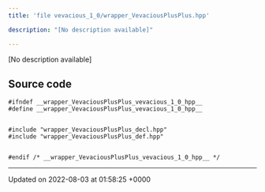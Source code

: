 ```yaml
---
title: 'file vevacious_1_0/wrapper_VevaciousPlusPlus.hpp'

description: "[No description available]"

---
```







[No description available]




## Source code

```
#ifndef __wrapper_VevaciousPlusPlus_vevacious_1_0_hpp__
#define __wrapper_VevaciousPlusPlus_vevacious_1_0_hpp__


#include "wrapper_VevaciousPlusPlus_decl.hpp"
#include "wrapper_VevaciousPlusPlus_def.hpp"


#endif /* __wrapper_VevaciousPlusPlus_vevacious_1_0_hpp__ */
```


-------------------------------

Updated on 2022-08-03 at 01:58:25 +0000
